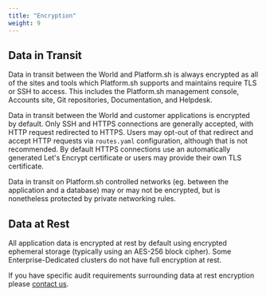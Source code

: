 ```yaml
---
title: "Encryption"
weight: 9
---
```


## Data in Transit

Data in transit between the World and Platform.sh is always encrypted as all of the sites and tools which Platform.sh supports and maintains require TLS or SSH to access. This includes the Platform.sh management console, Accounts site, Git repositories, Documentation, and Helpdesk.

Data in transit between the World and customer applications is encrypted by default.  Only SSH and HTTPS connections are generally accepted, with HTTP request redirected to HTTPS.  Users may opt-out of that redirect and accept HTTP requests via `routes.yaml` configuration, although that is not recommended.  By default HTTPS connections use an automatically generated Let's Encrypt certificate or users may provide their own TLS certificate.

Data in transit on Platform.sh controlled networks (eg. between the application and a database) may or may not be encrypted, but is nonetheless protected by private networking rules.

## Data at Rest

All application data is encrypted at rest by default using encrypted ephemeral storage (typically using an AES-256 block cipher). Some Enterprise-Dedicated clusters do not have full encryption at rest.

If you have specific audit requirements surrounding data at rest encryption please [contact us](/overview/getting-help.md).
